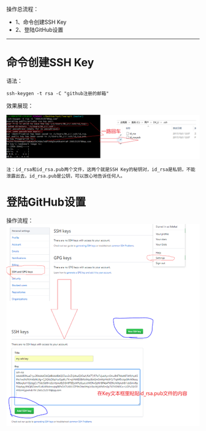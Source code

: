 操作总流程：
- 1、命令创建SSH Key
- 2、登陆GitHub设置

----------

# 命令创建SSH Key
语法：
```
ssh-keygen -t rsa -C "github注册的邮箱"
```
效果展现：

![](image/8-1.png)

`注：id_rsa和id_rsa.pub两个文件，这两个就是SSH Key的秘钥对，id_rsa是私钥，不能泄露出去，id_rsa.pub是公钥，可以放心地告诉任何人。`

# 登陆GitHub设置
操作流程：
![](image/8-2.png)
